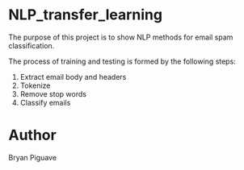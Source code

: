 # NLP_transfer_learning

The purpose of this project 
is to show NLP methods for email spam classification.

The process of training and testing is formed by the following steps:

1. Extract email body and headers 
2. Tokenize 
3. Remove stop words 
4. Classify emails


# Author 
Bryan Piguave 
